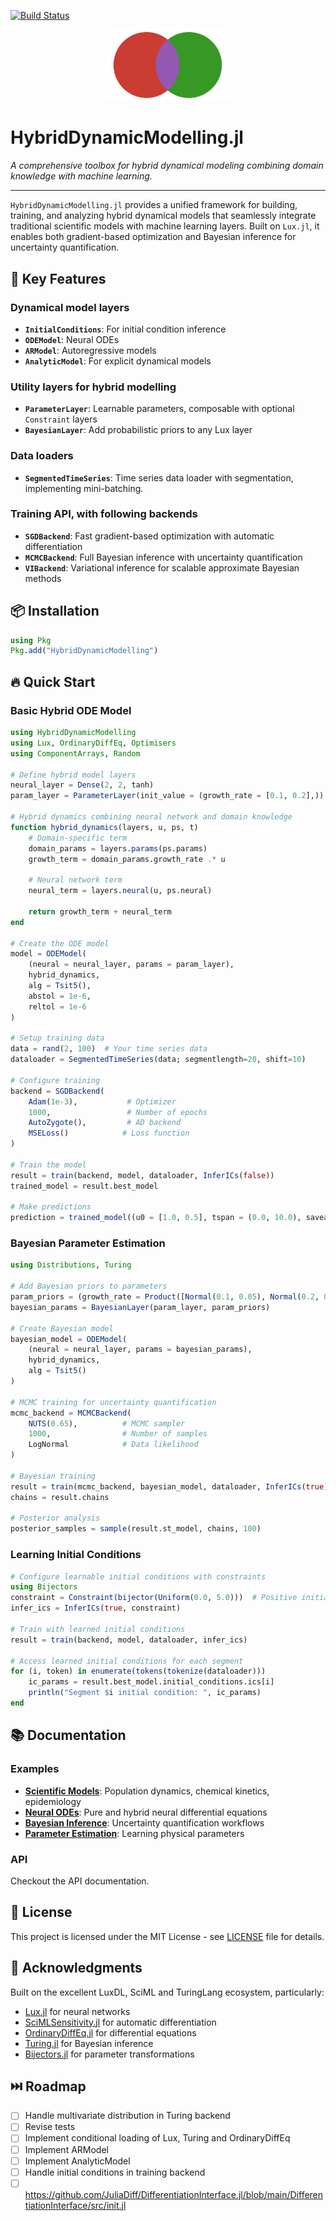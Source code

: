 [![Build Status](https://github.com/vboussange/HybridDynamicModelling.jl/actions/workflows/CI.yml/badge.svg?branch=main)](https://github.com/vboussange/HybridDynamicModelling.jl/actions/workflows/CI.yml?query=branch%3Amain)

<div align="center">
    <img src="material/logo.svg" alt="HybridDynamicModelling.jl" width="200">
</div>

# HybridDynamicModelling.jl

*A comprehensive toolbox for hybrid dynamical modeling combining domain knowledge with machine learning.*

---

`HybridDynamicModelling.jl` provides a unified framework for building, training, and analyzing hybrid dynamical models that seamlessly integrate traditional scientific models with machine learning layers. Built on `Lux.jl`, it enables both gradient-based optimization and Bayesian inference for uncertainty quantification.

## 🚀 Key Features

### **Dynamical model layers**
- **`InitialConditions`**: For initial condition inference
- **`ODEModel`**: Neural ODEs
- **`ARModel`**: Autoregressive models
- **`AnalyticModel`**: For explicit dynamical models

### **Utility layers for hybrid modelling**
- **`ParameterLayer`**: Learnable parameters, composable with optional `Constraint` layers
- **`BayesianLayer`**: Add probabilistic priors to any Lux layer

### **Data loaders**
- **`SegmentedTimeSeries`**: Time series data loader with segmentation, implementing mini-batching.

### **Training API, with following backends** 
- **`SGDBackend`**: Fast gradient-based optimization with automatic differentiation
- **`MCMCBackend`**: Full Bayesian inference with uncertainty quantification  
- **`VIBackend`**: Variational inference for scalable approximate Bayesian methods

## 📦 Installation

```julia
using Pkg
Pkg.add("HybridDynamicModelling")
```

## 🔥 Quick Start

### Basic Hybrid ODE Model

```julia
using HybridDynamicModelling
using Lux, OrdinaryDiffEq, Optimisers
using ComponentArrays, Random

# Define hybrid model layers
neural_layer = Dense(2, 2, tanh)
param_layer = ParameterLayer(init_value = (growth_rate = [0.1, 0.2],))

# Hybrid dynamics combining neural network and domain knowledge
function hybrid_dynamics(layers, u, ps, t)
    # Domain-specific term
    domain_params = layers.params(ps.params)
    growth_term = domain_params.growth_rate .* u
    
    # Neural network term  
    neural_term = layers.neural(u, ps.neural)
    
    return growth_term + neural_term
end

# Create the ODE model
model = ODEModel(
    (neural = neural_layer, params = param_layer),
    hybrid_dynamics,
    alg = Tsit5(),
    abstol = 1e-6,
    reltol = 1e-6
)

# Setup training data
data = rand(2, 100)  # Your time series data
dataloader = SegmentedTimeSeries(data; segmentlength=20, shift=10)

# Configure training
backend = SGDBackend(
    Adam(1e-3),           # Optimizer
    1000,                 # Number of epochs  
    AutoZygote(),         # AD backend
    MSELoss()            # Loss function
)

# Train the model
result = train(backend, model, dataloader, InferICs(false))
trained_model = result.best_model

# Make predictions
prediction = trained_model((u0 = [1.0, 0.5], tspan = (0.0, 10.0), saveat = 0:0.1:10))
```

### Bayesian Parameter Estimation

```julia
using Distributions, Turing

# Add Bayesian priors to parameters
param_priors = (growth_rate = Product([Normal(0.1, 0.05), Normal(0.2, 0.05)]),)
bayesian_params = BayesianLayer(param_layer, param_priors)

# Create Bayesian model
bayesian_model = ODEModel(
    (neural = neural_layer, params = bayesian_params),
    hybrid_dynamics,
    alg = Tsit5()
)

# MCMC training for uncertainty quantification
mcmc_backend = MCMCBackend(
    NUTS(0.65),          # MCMC sampler
    1000,                # Number of samples
    LogNormal            # Data likelihood
)

# Bayesian training
result = train(mcmc_backend, bayesian_model, dataloader, InferICs(true))
chains = result.chains

# Posterior analysis
posterior_samples = sample(result.st_model, chains, 100)
```

### Learning Initial Conditions

```julia
# Configure learnable initial conditions with constraints
using Bijectors
constraint = Constraint(bijector(Uniform(0.0, 5.0)))  # Positive initial conditions
infer_ics = InferICs(true, constraint)

# Train with learned initial conditions
result = train(backend, model, dataloader, infer_ics)

# Access learned initial conditions for each segment
for (i, token) in enumerate(tokens(tokenize(dataloader)))
    ic_params = result.best_model.initial_conditions.ics[i]
    println("Segment $i initial condition: ", ic_params)
end
```

## 📚 Documentation
### Examples

- **[Scientific Models](examples/)**: Population dynamics, chemical kinetics, epidemiology
- **[Neural ODEs](examples/neural_ode.jl)**: Pure and hybrid neural differential equations
- **[Bayesian Inference](examples/bayesian.jl)**: Uncertainty quantification workflows
- **[Parameter Estimation](examples/parameter_estimation.jl)**: Learning physical parameters

### API
Checkout the API documentation.

## 📄 License

This project is licensed under the MIT License - see [LICENSE](LICENSE) file for details.

## 🙏 Acknowledgments

Built on the excellent LuxDL, SciML and TuringLang ecosystem, particularly:
- [Lux.jl](https://github.com/LuxDL/Lux.jl) for neural networks
- [SciMLSensitivity.jl](https://github.com/SciML/SciMLSensitivity.jl) for automatic differentiation
- [OrdinaryDiffEq.jl](https://github.com/SciML/OrdinaryDiffEq.jl) for differential equations
- [Turing.jl](https://github.com/TuringLang/Turing.jl) for Bayesian inference
- [Bijectors.jl](https://github.com/TuringLang/Bijectors.jl) for parameter transformations


## ⏭️ Roadmap
- [ ] Handle multivariate distribution in Turing backend
- [ ] Revise tests
- [ ] Implement conditional loading of Lux, Turing and OrdinaryDiffEq
- [ ] Implement ARModel
- [ ] Implement AnalyticModel
- [ ] Handle initial conditions in training backend
- [ ] https://github.com/JuliaDiff/DifferentiationInterface.jl/blob/main/DifferentiationInterface/src/init.jl